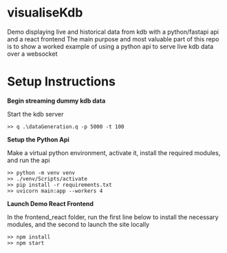 # visualiseKdb
Demo displaying live and historical data from kdb with a python/fastapi api and a react frontend
The main purpose and most valuable part of this repo is to show a worked example of using a python api to serve live kdb data over a websocket

# Setup Instructions
**Begin streaming dummy kdb data**

Start the kdb server

    >> q .\dataGeneration.q -p 5000 -t 100

**Setup the Python Api**

Make a virtual python environment, activate it, install the required modules, and run the api
    
    >> python -m venv venv
    >> ./venv/Scripts/activate
    >> pip install -r requirements.txt
    >> uvicorn main:app --workers 4

**Launch Demo React Frontend**

In the frontend_react folder, run the first line below to install the necessary modules, and the second to launch the site locally

    >> npm install
    >> npm start
